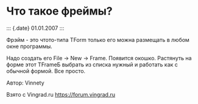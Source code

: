 Что такое фреймы?
=================

::: {.date}
01.01.2007
:::

Фрэйм - это чтото-типа TForm только его можна размещать в любом окне
программы.

Надо создать его File -\> New -\> Frame. Появится окошко. Растянуть на
форме этот TFrameБ выбрать из списка нужный и работать как с обычной
формой. Все просто.

Автор: Vinnety

Взято с Vingrad.ru <https://forum.vingrad.ru>

